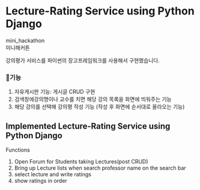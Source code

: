 # Lecture-Rating Service using Python Django   
mini_hackathon   
미니해커톤

강의평가 서비스를 파이썬의 장고프레임워크를 사용해서 구현했습니다.

###  :dart:기능

1. 자유게시판 기능:
게시글 CRUD 구현
1. 검색창에강의명이나 교수를 치면 해당 강의 목록을 화면에 띄워주는 기능
1. 해당 강의를 선택해 강의평 작성 기능
(작성 후 화면에 순서대로 올라오는 기능)   

Implemented Lecture-Rating Service using Python Django
------------------------------------------------------
Functions   
1. Open Forum for Students taking Lectures(post CRUD) 
1. Bring up Lecture lists when search professor name on the search bar
1. select lecture and write ratings
1. show ratings in order
